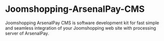 # Joomshopping-ArsenalPay-CMS
Joomshopping ArsenalPay CMS is software development kit for fast simple and seamless integration of your Joomshopping web site with processing server of ArsenalPay.
